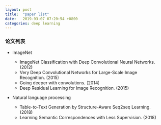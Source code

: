 ```yaml
---
layout: post
title:  "paper list"
date:   2019-03-07 07:20:54 +0800
categories: deep learning
---
```


### 论文列表

* ImageNet
	* ImageNet Classification with Deep Convolutional Neural Networks. (2012)
	* Very Deep Convolutional Networks for Large-Scale Image Recognition. (2015)
	* Going deeper with convolutions. (2014)
	* Deep Residual Learning for Image Recognition. (2015)


* Natural language processing
    * Table-to-Text Generation by Structure-Aware Seq2seq Learning. (2018)
    * Learning Semantic Correspondences with Less Supervision. (2018)

